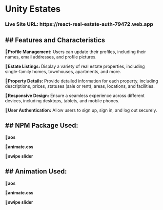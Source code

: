 <h1><strong>Unity Estates</strong></h1>

<h3>Live Site URL: https://react-real-estate-auth-79472.web.app</h3>

<h2><strong>## Features and Characteristics</strong></h2>

<p><strong>🔸Profile Management:</strong>  Users can update their profiles, including their names, email addresses, and profile pictures.</p>
<p><strong>🔸Estate Listings:</strong>  Display a variety of real estate properties, including single-family homes, townhouses, apartments, and more.</p>
<p><strong>🔸Property Details:</strong>  Provide detailed information for each property, including descriptions, prices, statuses (sale or rent), areas, locations, and facilities.</p>
<p><strong>🔸Responsive Design:</strong>  Ensure a seamless experience across different devices, including desktops, tablets, and mobile phones.</p>
<p><strong>🔸User Authentication:</strong>  Allow users to sign up, sign in, and log out securely.</p>

<h2><strong>## NPM Package Used:
</strong></h2>
<p><strong>🔸aos</strong></p>
<p><strong>🔸animate.css</strong></p>
<p><strong>🔸swipe slider</strong></p>

<h2><strong>## Animation Used:
</strong></h2>
<p><strong>🔸aos</strong></p>
<p><strong>🔸animate.css</strong></p>
<p><strong>🔸swipe slider</strong></p>

